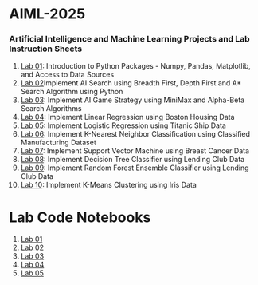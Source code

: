 # AIML-2025
### Artificial Intelligence and Machine Learning Projects and Lab Instruction Sheets
1. [Lab 01](https://github.com/kirankumareranki/AIML-2025/blob/main/AIML_A1.pdf): Introduction to Python Packages - Numpy, Pandas, Matplotlib, and Access to Data Sources
2. [Lab 02](https://github.com/kirankumareranki/AIML-2025/blob/main/AIML_A2.pdf)Implement AI Search using Breadth First, Depth First and A* Search Algorithm using Python
3. [Lab 03](https://github.com/kirankumareranki/AIML-2025/blob/main/AIML_A3.pdf): Implement AI Game Strategy using MiniMax and Alpha-Beta Search Algorithms
4. [Lab 04](https://github.com/kirankumareranki/AIML-2025/blob/main/AIML_A4.pdf): Implement Linear Regression using Boston Housing Data
5. [Lab 05](https://github.com/kirankumareranki/AIML-2025/blob/main/AIML_A5.pdf): Implement Logistic Regression using Titanic Ship Data
6. [Lab 06](https://github.com/kirankumareranki/AIML-2025/blob/main/AIML_A6.pdf): Implement K-Nearest Neighbor Classification using Classified Manufacturing Dataset
7. [Lab 07](https://github.com/kirankumareranki/AIML-2025/blob/main/AIML_A7.pdf): Implement Support Vector Machine using Breast Cancer Data
8. [Lab 08](https://github.com/kirankumareranki/AIML-2025/blob/main/AIML_A8.pdf): Implement Decision Tree Classifier using Lending Club Data
9. [Lab 09](https://github.com/kirankumareranki/AIML-2025/blob/main/AIML_A9.pdf): Implement Random Forest Ensemble Classifier using Lending Club Data
10. [Lab 10](https://github.com/kirankumareranki/AIML-2025/blob/main/AIML_A10.pdf): Implement K-Means Clustering using Iris Data
# Lab Code Notebooks
1. [Lab 01](https://github.com/Pesaru-Sathyendra-Varma/AIML-2025/blob/main/Lab01_AIML.ipynb)
2. [Lab 02](https://github.com/Pesaru-Sathyendra-Varma/AIML-2025/blob/main/Lab02_AIML.ipynb)
3. [Lab 03](https://github.com/Pesaru-Sathyendra-Varma/AIML-2025/blob/main/Lab03_AIML.ipynb)
4. [Lab 04](https://github.com/Pesaru-Sathyendra-Varma/AIML-2025/blob/main/LAB04_AIML.ipynb)
5. [Lab 05](https://github.com/Pesaru-Sathyendra-Varma/AIML-2025/blob/main/Lab05_AIML.ipynb)
